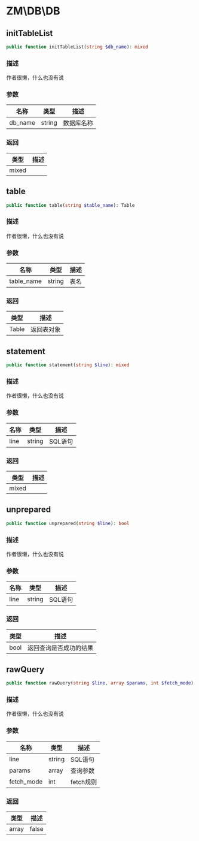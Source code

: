# ZM\DB\DB

## initTableList

```php
public function initTableList(string $db_name): mixed
```

### 描述

作者很懒，什么也没有说

### 参数

| 名称 | 类型 | 描述 |
| -------- | ---- | ----------- |
| db_name | string | 数据库名称 |

### 返回

| 类型 | 描述 |
| ---- | ----------- |
| mixed |  |


## table

```php
public function table(string $table_name): Table
```

### 描述

作者很懒，什么也没有说

### 参数

| 名称 | 类型 | 描述 |
| -------- | ---- | ----------- |
| table_name | string | 表名 |

### 返回

| 类型 | 描述 |
| ---- | ----------- |
| Table | 返回表对象 |


## statement

```php
public function statement(string $line): mixed
```

### 描述

作者很懒，什么也没有说

### 参数

| 名称 | 类型 | 描述 |
| -------- | ---- | ----------- |
| line | string | SQL语句 |

### 返回

| 类型 | 描述 |
| ---- | ----------- |
| mixed |  |


## unprepared

```php
public function unprepared(string $line): bool
```

### 描述

作者很懒，什么也没有说

### 参数

| 名称 | 类型 | 描述 |
| -------- | ---- | ----------- |
| line | string | SQL语句 |

### 返回

| 类型 | 描述 |
| ---- | ----------- |
| bool | 返回查询是否成功的结果 |


## rawQuery

```php
public function rawQuery(string $line, array $params, int $fetch_mode): array|false
```

### 描述

作者很懒，什么也没有说

### 参数

| 名称 | 类型 | 描述 |
| -------- | ---- | ----------- |
| line | string | SQL语句 |
| params | array | 查询参数 |
| fetch_mode | int | fetch规则 |

### 返回

| 类型 | 描述 |
| ---- | ----------- |
| array|false | 返回结果集或false |

